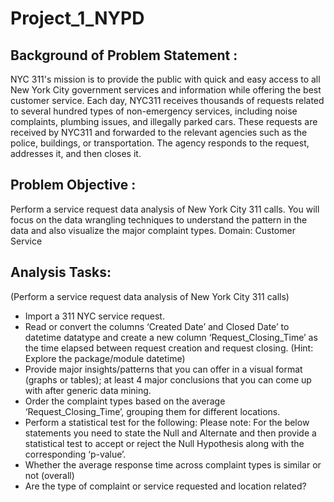 # Project_1_NYPD
## Background of Problem Statement :
NYC 311's mission is to provide the public with quick and easy access to all New York City government services and information while offering the best customer service. Each day, NYC311 receives thousands of requests related to several hundred types of non-emergency services, including noise complaints, plumbing issues, and illegally parked cars. These requests are received by NYC311 and forwarded to the relevant agencies such as the police, buildings, or transportation. The agency responds to the request, addresses it, and then closes it.

## Problem Objective :
Perform a service request data analysis of New York City 311 calls. You will focus on the data wrangling techniques to understand the pattern in the data and also visualize the major complaint types. Domain: Customer Service

## Analysis Tasks:
(Perform a service request data analysis of New York City 311 calls)

- Import a 311 NYC service request.
- Read or convert the columns ‘Created Date’ and Closed Date’ to datetime datatype and create a new column ‘Request_Closing_Time’ as the time elapsed between request creation and request closing. (Hint: Explore the package/module datetime)
- Provide major insights/patterns that you can offer in a visual format (graphs or tables); at least 4 major conclusions that you can come up with after generic data mining.
- Order the complaint types based on the average ‘Request_Closing_Time’, grouping them for different locations.
- Perform a statistical test for the following: Please note: For the below statements you need to state the Null and Alternate and then provide a statistical test to accept or reject the Null Hypothesis along with the corresponding ‘p-value’.
- Whether the average response time across complaint types is similar or not (overall)
- Are the type of complaint or service requested and location related?
